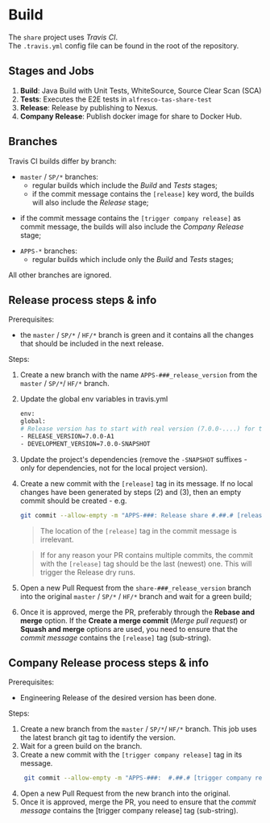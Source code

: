 # Build
The `share` project uses _Travis CI_. \
The `.travis.yml` config file can be found in the root of the repository.


## Stages and Jobs
1. **Build**: Java Build with Unit Tests, WhiteSource, Source Clear Scan (SCA)
2. **Tests**: Executes the E2E tests in `alfresco-tas-share-test`
3. **Release**: Release by publishing to Nexus.
4. **Company Release**: Publish docker image for share to Docker Hub.

## Branches
Travis CI builds differ by branch:
* `master` / `SP/*` branches:
  - regular builds which include the _Build_ and _Tests_ stages;
  - if the commit message contains the `[release]` key word, the builds will also 
  include the _Release_ stage;
- if the commit message contains the `[trigger company release]` as commit message, the builds will also 
include the _Company Release_ stage;
* `APPS-*` branches:
  - regular builds which include only the _Build_ and _Tests_ stages;

All other branches are ignored.

## Release process steps & info
Prerequisites:
 - the `master` / `SP/*` / `HF/*` branch is green and it contains all the changes that should be 
 included in the next release.

Steps:
1. Create a new branch with the name `APPS-###_release_version` from the `master` / `SP/*`/ `HF/*` 
branch.
2. Update the global env variables in travis.yml
    ```bash
    env:
   global:
    # Release version has to start with real version (7.0.0-....) for the docker image to build successfully.
    - RELEASE_VERSION=7.0.0-A1
    - DEVELOPMENT_VERSION=7.0.0-SNAPSHOT
     ```
3. Update the project's dependencies (remove the `-SNAPSHOT` suffixes - only for dependencies, not
 for the local project version).
4. Create a new commit with the `[release]` tag in its message. If no local changes have 
been generated by steps (2) and (3), then an empty commit should be created - e.g.
     ```bash
     git commit --allow-empty -m "APPS-###: Release share #.##.# [release]"
     ```
     > The location of the `[release]` tag in the commit message is irrelevant.

     > If for any reason your PR contains multiple commits, the commit with the `[release]`
     tag should be the last (newest) one. This will trigger the Release dry runs.
5. Open a new Pull Request from the `share-###_release_version` branch into the original
`master` / `SP/*` / `HF/*` branch and wait for a green build; 
6. Once it is approved, merge the PR, preferably through the **Rebase and merge** option. If the 
**Create a merge commit** (_Merge pull request_) or **Squash and merge** options are used, you 
need to ensure that the _commit message_ contains the `[release]` tag (sub-string).

## Company Release process steps & info
Prerequisites:
  - Engineering Release of the desired version has been done.

Steps:
1. Create a new branch from the `master` / `SP/*`/ `HF/*` branch. This job uses 
the latest branch git tag to identify the version.
2. Wait for a green build on the branch.
3. Create a new commit with the `[trigger company release]` tag in its message. 
    ```bash
     git commit --allow-empty -m "APPS-###:  #.##.# [trigger company release]"
     ``` 
4. Open a new Pull Request from the new branch into the original.
5. Once it is approved, merge the PR, you need to ensure that the _commit message_ contains the [trigger company release] tag (sub-string).



